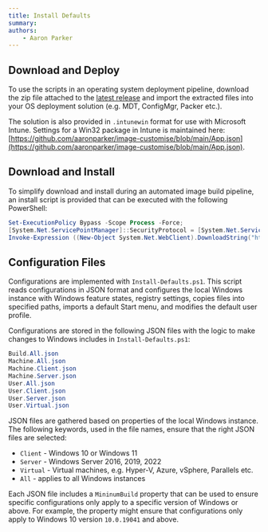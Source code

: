 ```yaml
---
title: Install Defaults
summary: 
authors:
    - Aaron Parker
---
```

## Download and Deploy

To use the scripts in an operating system deployment pipeline, download the zip file attached to the [latest release](https://github.com/aaronparker/image-customise/releases) and import the extracted files into your OS deployment solution (e.g. MDT, ConfigMgr, Packer etc.).

The solution is also provided in `.intunewin` format for use with Microsoft Intune. Settings for a Win32 package in Intune is maintained here: [https://github.com/aaronparker/image-customise/blob/main/App.json](https://github.com/aaronparker/image-customise/blob/main/App.json).

## Download and Install

To simplify download and install during an automated image build pipeline, an install script is provided that can be executed with the following PowerShell:

```powershell
Set-ExecutionPolicy Bypass -Scope Process -Force;
[System.Net.ServicePointManager]::SecurityProtocol = [System.Net.ServicePointManager]::SecurityProtocol -bor 3072;
Invoke-Expression ((New-Object System.Net.WebClient).DownloadString("https://raw.githubusercontent.com/aaronparker/image-customise/main/install.ps1"))
```

## Configuration Files

Configurations are implemented with `Install-Defaults.ps1`. This script reads configurations in JSON format and configures the local Windows instance with Windows feature states, registry settings, copies files into specified paths, imports a default Start menu, and modifies the default user profile.

Configurations are stored in the following JSON files with the logic to make changes to Windows includes in `Install-Defaults.ps1`:

```powershell
Build.All.json
Machine.All.json
Machine.Client.json
Machine.Server.json
User.All.json
User.Client.json
User.Server.json
User.Virtual.json
```

JSON files are gathered based on properties of the local Windows instance. The following keywords, used in the file names, ensure that the right JSON files are selected:

* `Client` - Windows 10 or Windows 11
* `Server` - Windows Server 2016, 2019, 2022
* `Virtual` - Virtual machines, e.g. Hyper-V, Azure, vSphere, Parallels etc.
* `All` - applies to all Windows instances

Each JSON file includes a `MininumBuild` property that can be used to ensure specific configurations only apply to a specific version of Windows or above. For example, the property might ensure that configurations only apply to Windows 10 version `10.0.19041` and above.
